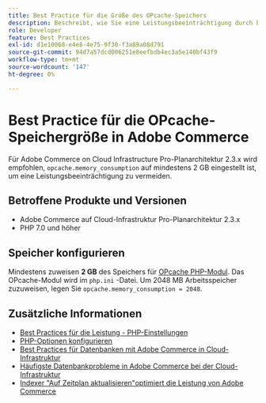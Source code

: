 ```yaml
---
title: Best Practice für die Größe des OPcache-Speichers
description: Beschreibt, wie Sie eine Leistungsbeeinträchtigung durch bestimmte Einstellungen des OPcache-Speicherverbrauchs in Adobe Commerce-Projekten vermeiden.
role: Developer
feature: Best Practices
exl-id: d1e10068-e4e8-4e75-9f30-f3a89a08d791
source-git-commit: 94d7a57dcd006251e8eefbdb4ec3a5e140bf43f9
workflow-type: tm+mt
source-wordcount: '147'
ht-degree: 0%

---
```


# Best Practice für die OPcache-Speichergröße in Adobe Commerce

Für Adobe Commerce on Cloud Infrastructure Pro-Planarchitektur 2.3.x wird empfohlen, `opcache.memory_consumption` auf mindestens 2 GB eingestellt ist, um eine Leistungsbeeinträchtigung zu vermeiden.

## Betroffene Produkte und Versionen

* Adobe Commerce auf Cloud-Infrastruktur Pro-Planarchitektur 2.3.x
* PHP 7.0 und höher

## Speicher konfigurieren

Mindestens zuweisen **2 GB** des Speichers für [OPcache PHP-Modul](https://www.php.net/manual/en/book.opcache.php). Das OPcache-Modul wird im `php.ini` -Datei. Um 2048 MB Arbeitsspeicher zuzuweisen, legen Sie `opcache.memory_consumption = 2048`.

## Zusätzliche Informationen

* [Best Practices für die Leistung - PHP-Einstellungen](../../../performance/software.md#php-settings)
* [PHP-Optionen konfigurieren](https://devdocs.magento.com/cloud/project/project-conf-files_magento-app.html#customize-phpini-settings)
* [Best Practices für Datenbanken mit Adobe Commerce in Cloud-Infrastruktur](database-on-cloud.md)
* [Häufigste Datenbankprobleme in Adobe Commerce bei der Cloud-Infrastruktur](../maintenance/resolve-database-performance-issues.md)
* [Indexer &quot;Auf Zeitplan aktualisieren&quot;optimiert die Leistung von Adobe Commerce](../maintenance/indexer-configuration.md)
